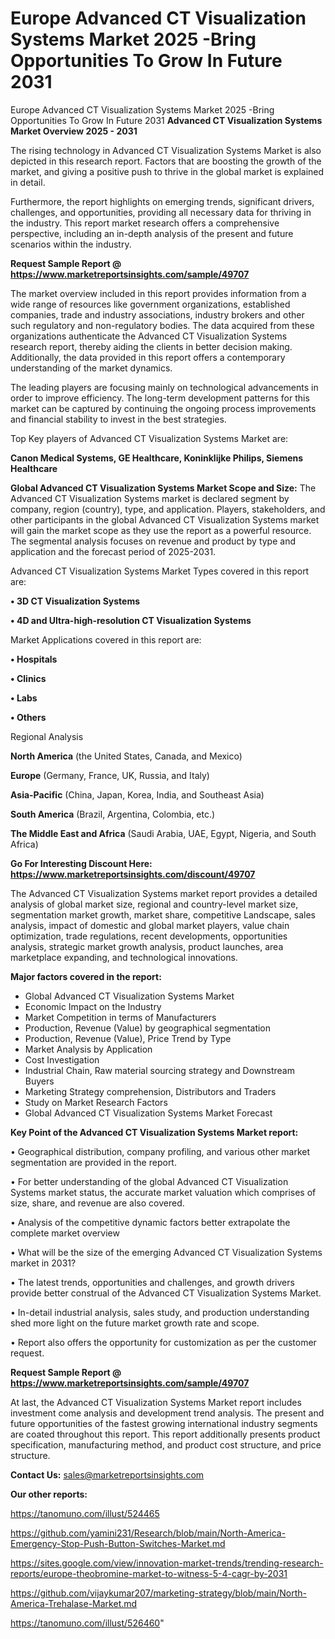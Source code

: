 # Europe Advanced CT Visualization Systems Market 2025 -Bring Opportunities To Grow In Future 2031
Europe Advanced CT Visualization Systems Market 2025 -Bring Opportunities To Grow In Future 2031
<Strong> Advanced CT Visualization Systems Market Overview 2025 - 2031</strong>

The rising technology in Advanced CT Visualization Systems Market is also depicted in this research report. Factors that are boosting the growth of the market, and giving a positive push to thrive in the global market is explained in detail.

Furthermore, the report highlights on emerging trends, significant drivers, challenges, and opportunities, providing all necessary data for thriving in the industry. This report market research offers a comprehensive perspective, including an in-depth analysis of the present and future scenarios within the industry.

<strong>Request Sample Report @ <a href=https://www.marketreportsinsights.com/sample/49707>https://www.marketreportsinsights.com/sample/49707</a></strong>

The market overview included in this report provides information from a wide range of resources like government organizations, established companies, trade and industry associations, industry brokers and other such regulatory and non-regulatory bodies. The data acquired from these organizations authenticate the Advanced CT Visualization Systems research report, thereby aiding the clients in better decision making. Additionally, the data provided in this report offers a contemporary understanding of the market dynamics.

The leading players are focusing mainly on technological advancements in order to improve efficiency. The long-term development patterns for this market can be captured by continuing the ongoing process improvements and financial stability to invest in the best strategies.

Top Key players of Advanced CT Visualization Systems Market are:

<strong>Canon Medical Systems, GE Healthcare, Koninklijke Philips, Siemens Healthcare</strong>

<strong><b>Global Advanced CT Visualization Systems Market Scope and Size:</b></strong>
The Advanced CT Visualization Systems market is declared segment by company, region (country), type, and application. Players, stakeholders, and other participants in the global Advanced CT Visualization Systems market will gain the market scope as they use the report as a powerful resource. The segmental analysis focuses on revenue and product by type and application and the forecast period of 2025-2031.

Advanced CT Visualization Systems Market Types covered in this report are:

<strong>•  3D CT Visualization Systems

•  4D and Ultra-high-resolution CT Visualization Systems</strong>

Market Applications covered in this report are:

<strong>•  Hospitals

•  Clinics

•  Labs

•  Others</strong> 

Regional Analysis

<strong>North America</strong> (the United States, Canada, and Mexico)

<strong>Europe</strong> (Germany, France, UK, Russia, and Italy)

<strong>Asia-Pacific</strong> (China, Japan, Korea, India, and Southeast Asia)

<strong>South America</strong> (Brazil, Argentina, Colombia, etc.)

<strong>The Middle East and Africa</strong> (Saudi Arabia, UAE, Egypt, Nigeria, and South Africa)

<strong>Go For Interesting Discount Here: <a href=https://www.marketreportsinsights.com/discount/49707>https://www.marketreportsinsights.com/discount/49707</a></strong>

The Advanced CT Visualization Systems market report provides a detailed analysis of global market size, regional and country-level market size, segmentation market growth, market share, competitive Landscape, sales analysis, impact of domestic and global market players, value chain optimization, trade regulations, recent developments, opportunities analysis, strategic market growth analysis, product launches, area marketplace expanding, and technological innovations.

<strong><b>Major factors covered in the report:</b></strong>
<ul>
  <li>Global Advanced CT Visualization Systems Market </li>
  <li>Economic Impact on the Industry</li>
  <li>Market Competition in terms of Manufacturers</li>
  <li>Production, Revenue (Value) by geographical segmentation</li>
  <li>Production, Revenue (Value), Price Trend by Type</li>
  <li>Market Analysis by Application</li>
  <li>Cost Investigation</li>
  <li>Industrial Chain, Raw material sourcing strategy and Downstream Buyers</li>
  <li>Marketing Strategy comprehension, Distributors and Traders</li>
  <li>Study on Market Research Factors</li>
  <li>Global Advanced CT Visualization Systems Market Forecast</li>
</ul>

<strong><b>Key Point of the Advanced CT Visualization Systems Market report:</b></strong>

• Geographical distribution, company profiling, and various other market segmentation are provided in the report.

• For better understanding of the global Advanced CT Visualization Systems market status, the accurate market valuation which comprises of size, share, and revenue are also covered.

• Analysis of the competitive dynamic factors better extrapolate the complete market overview

• What will be the size of the emerging Advanced CT Visualization Systems market in 2031?

• The latest trends, opportunities and challenges, and growth drivers provide better construal of the Advanced CT Visualization Systems Market.

• In-detail industrial analysis, sales study, and production understanding shed more light on the future market growth rate and scope.

• Report also offers the opportunity for customization as per the customer request.

<strong>Request Sample Report @ <a href=https://www.marketreportsinsights.com/sample/49707>https://www.marketreportsinsights.com/sample/49707</a></strong>

At last, the Advanced CT Visualization Systems Market report includes investment come analysis and development trend analysis. The present and future opportunities of the fastest growing international industry segments are coated throughout this report. This report additionally presents product specification, manufacturing method, and product cost structure, and price structure.

<strong>Contact Us:</strong>
sales@marketreportsinsights.com

<strong>Our other reports:</strong>

<a href=https://tanomuno.com/illust/524465>https://tanomuno.com/illust/524465</a>

<a href=https://github.com/yamini231/Research/blob/main/North-America-Emergency-Stop-Push-Button-Switches-Market.md>https://github.com/yamini231/Research/blob/main/North-America-Emergency-Stop-Push-Button-Switches-Market.md</a>

<a href=https://sites.google.com/view/innovation-market-trends/trending-research-reports/europe-theobromine-market-to-witness-5-4-cagr-by-2031>https://sites.google.com/view/innovation-market-trends/trending-research-reports/europe-theobromine-market-to-witness-5-4-cagr-by-2031</a>

<a href=https://github.com/vijaykumar207/marketing-strategy/blob/main/North-America-Trehalase-Market.md>https://github.com/vijaykumar207/marketing-strategy/blob/main/North-America-Trehalase-Market.md</a>

<a href=https://tanomuno.com/illust/526460>https://tanomuno.com/illust/526460</a>"
